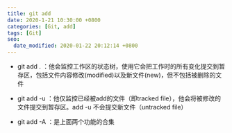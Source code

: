```yaml
---
title: git add
date: 2020-1-21 10:30:00 +0800
categories: [Git, add]
tags: [Git]
seo:
  date_modified: 2020-01-22 20:12:14 +0800
---
```


* git add . ：他会监控工作区的状态树，使用它会把工作时的所有变化提交到暂存区，包括文件内容修改(modified)以及新文件(new)，但不包括被删除的文件

* git add -u ：他仅监控已经被add的文件（即tracked file），他会将被修改的文件提交到暂存区。add -u 不会提交新文件（untracked file）

* git add -A ：是上面两个功能的合集